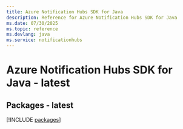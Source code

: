 ```yaml
---
title: Azure Notification Hubs SDK for Java
description: Reference for Azure Notification Hubs SDK for Java
ms.date: 07/30/2025
ms.topic: reference
ms.devlang: java
ms.service: notificationhubs
---
```

# Azure Notification Hubs SDK for Java - latest
## Packages - latest
[!INCLUDE [packages](notification-hubs-index.md)]